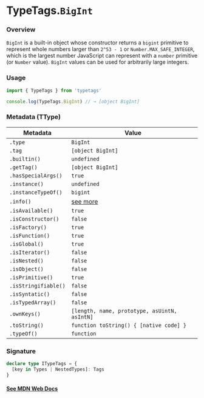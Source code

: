 # TypeTags.`BigInt`

### Overview

`BigInt` is a built-in object whose constructor returns a `bigint` primitive to represent whole numbers larger than `2^53 - 1` or `Number.MAX_SAFE_INTEGER`, which is the largest number JavaScript can represent with a `number` primitive (or `Number` value). `BigInt` values can be used for arbitrarily large integers.

### Usage

```js
import { TypeTags } from 'typetags'

console.log(TypeTags.BigInt) // → [object BigInt]
```

### Metadata (TType)

| Metadata             | Value                                        |
| -------------------- | -------------------------------------------- |
| `.type`              | `BigInt`                                     |
| `.tag`               | `[object BigInt]`                            |
| `.builtin()`         | `undefined`                                  |
| `.getTag()`          | `[object BigInt]`                            |
| `.hasSpecialArgs()`  | `true`                                       |
| `.instance()`        | `undefined`                                  |
| `.instanceTypeOf()`  | `bigint`                                     |
| `.info()`            | [see more]()                                 |
| `.isAvailable()`     | `true`                                       |
| `.isConstructor()`   | `false`                                      |
| `.isFactory()`       | `true`                                       |
| `.isFunction()`      | `true`                                       |
| `.isGlobal()`        | `true`                                       |
| `.isIterator()`      | `false`                                      |
| `.isNested()`        | `false`                                      |
| `.isObject()`        | `false`                                      |
| `.isPrimitive()`     | `true`                                       |
| `.isStringifiable()` | `false`                                      |
| `.isSyntatic()`      | `false`                                      |
| `.isTypedArray()`    | `false`                                      |
| `.ownKeys()`         | `[length, name, prototype, asUintN, asIntN]` |
| `.toString()`        | `function toString() { [native code] }`      |
| `.typeOf()`          | `function`                                   |

### Signature

```ts
declare type ITypeTags = {
  [key in Types | NestedTypes]: Tags
}
```

#### [See MDN Web Docs](https://developer.mozilla.org/en-US/docs/Web/JavaScript/Reference/Global_Objects/BigInt)
